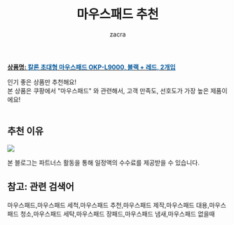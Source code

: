 ﻿---
layout: post
title:  "마우스패드 추천"
author: zacra
categories: [ 아이템 ]
tags: [마우스패드,마우스패드 세척,마우스패드 추천,마우스패드 제작,마우스패드 대용,마우스패드 청소,마우스패드 세탁,마우스패드 장패드,마우스패드 냄새,마우스패드 없을때]
image: https://static.coupangcdn.com/image/retail/images/2019/03/04/17/8/fa657d4a-9b45-4f3e-ade4-23c9bb6b81d7.jpg 
description: "쿠팡에서 마우스패드 관련 상품으로 가장 고객 선호도가 높은 제품 중 하나입니다."
rating: 4.5
---

<a href="https://link.coupang.com/re/AFFSDP?lptag=AF8407795&pageKey=193671280&itemId=554642100&vendorItemId=4457229714&traceid=V0-153-e3e588445a698731"><b>상품명: <font color='#01579B'>칼론 초대형 마우스패드 OKP-L9000, 블랙 + 레드, 2개입</font></b></a>

인기 좋은 상품만 추천해요!<br/>
본 상품은 쿠팡에서 "마우스패드" 와 관련해서, 고객 만족도, 선호도가 가장 높은 제품이에요!<br/><br/>


## 추천 이유 

<a href="https://link.coupang.com/re/AFFSDP?lptag=AF8407795&pageKey=193671280&itemId=554642100&vendorItemId=4457229714&traceid=V0-153-e3e588445a698731"><img src="https://thumbnail10.coupangcdn.com/thumbnails/remote/q89/image/retail/images/2019/03/04/17/1/6114a60a-0330-49cc-bdfc-f2c928c4f2c6.jpg"></a> 

본 블로그는 파트너스 활동을 통해 일정액의 수수료를 제공받을 수 있습니다.

## 참고: 관련 검색어    
마우스패드,마우스패드 세척,마우스패드 추천,마우스패드 제작,마우스패드 대용,마우스패드 청소,마우스패드 세탁,마우스패드 장패드,마우스패드 냄새,마우스패드 없을때